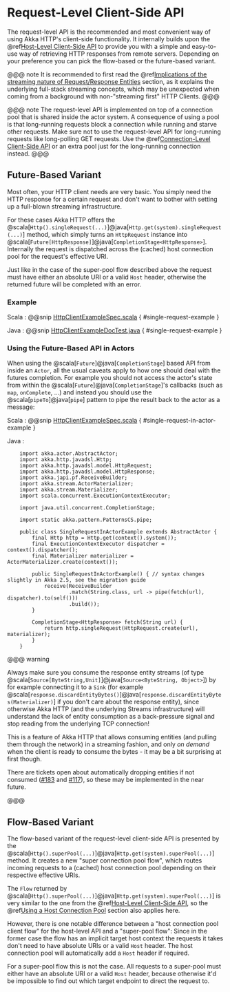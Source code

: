 # Request-Level Client-Side API

The request-level API is the recommended and most convenient way of using Akka HTTP's client-side functionality. It internally builds upon the
@ref[Host-Level Client-Side API](host-level.md) to provide you with a simple and easy-to-use way of retrieving HTTP responses from remote servers.
Depending on your preference you can pick the flow-based or the future-based variant.

@@@ note
It is recommended to first read the @ref[Implications of the streaming nature of Request/Response Entities](../implications-of-streaming-http-entity.md) section,
as it explains the underlying full-stack streaming concepts, which may be unexpected when coming
from a background with non-"streaming first" HTTP Clients.
@@@

@@@ note
The request-level API is implemented on top of a connection pool that is shared inside the actor system. A consequence of
using a pool is that long-running requests block a connection while running and starve other requests. Make sure not to use
the request-level API for long-running requests like long-polling GET requests. Use the @ref[Connection-Level Client-Side API](connection-level.md)
or an extra pool just for the long-running connection instead.
@@@

## Future-Based Variant

Most often, your HTTP client needs are very basic. You simply need the HTTP response for a certain request and don't
want to bother with setting up a full-blown streaming infrastructure.

For these cases Akka HTTP offers the @scala[`Http().singleRequest(...)`]@java[`Http.get(system).singleRequest(...)`] method, which simply turns an `HttpRequest` instance
into @scala[`Future[HttpResponse]`]@java[`CompletionStage<HttpResponse>`]. Internally the request is dispatched across the (cached) host connection pool for the
request's effective URI.

Just like in the case of the super-pool flow described above the request must have either an absolute URI or a valid
`Host` header, otherwise the returned future will be completed with an error.

### Example

Scala
:   @@snip [HttpClientExampleSpec.scala]($test$/scala/docs/http/scaladsl/HttpClientExampleSpec.scala) { #single-request-example }

Java
:   @@snip [HttpClientExampleDocTest.java]($test$/java/docs/http/javadsl/HttpClientExampleDocTest.java) { #single-request-example }

### Using the Future-Based API in Actors

When using the @scala[`Future`]@java[`CompletionStage`] based API from inside an `Actor`, all the usual caveats apply to how one should deal
with the futures completion. For example you should not access the actor's state from within the @scala[`Future`]@java[`CompletionStage`]'s callbacks
(such as `map`, `onComplete`, ...) and instead you should use the @scala[`pipeTo`]@java[`pipe`] pattern to pipe the result back
to the actor as a message:

Scala
:   @@snip [HttpClientExampleSpec.scala]($test$/scala/docs/http/scaladsl/HttpClientExampleSpec.scala) { #single-request-in-actor-example }

Java
:   

        import akka.actor.AbstractActor;
        import akka.http.javadsl.Http;
        import akka.http.javadsl.model.HttpRequest;
        import akka.http.javadsl.model.HttpResponse;
        import akka.japi.pf.ReceiveBuilder;
        import akka.stream.ActorMaterializer;
        import akka.stream.Materializer;
        import scala.concurrent.ExecutionContextExecutor;
        
        import java.util.concurrent.CompletionStage;
        
        import static akka.pattern.PatternsCS.pipe;
        
        public class SingleRequestInActorExample extends AbstractActor {
            final Http http = Http.get(context().system());
            final ExecutionContextExecutor dispatcher = context().dispatcher();
            final Materializer materializer = ActorMaterializer.create(context());
        
            public SingleRequestInActorExample() { // syntax changes slightly in Akka 2.5, see the migration guide
                receive(ReceiveBuilder
                        .match(String.class, url -> pipe(fetch(url), dispatcher).to(self()))
                        .build());
            }
        
            CompletionStage<HttpResponse> fetch(String url) {
                return http.singleRequest(HttpRequest.create(url), materializer);
            }
        }
       

@@@ warning

Always make sure you consume the response entity streams (of type @scala[`Source[ByteString,Unit]`]@java[`Source<ByteString, Object>`]) by for example connecting it to a `Sink` (for example @scala[`response.discardEntityBytes()`]@java[`response.discardEntityBytes(Materializer)`] if you don't care about the
response entity), since otherwise Akka HTTP (and the underlying Streams infrastructure) will understand the
lack of entity consumption as a back-pressure signal and stop reading from the underlying TCP connection!

This is a feature of Akka HTTP that allows consuming entities (and pulling them through the network) in
a streaming fashion, and only *on demand* when the client is ready to consume the bytes -
it may be a bit surprising at first though.

There are tickets open about automatically dropping entities if not consumed ([#183](https://github.com/akka/akka-http/issues/183) and [#117](https://github.com/akka/akka-http/issues/117)),
so these may be implemented in the near future.

@@@

## Flow-Based Variant

The flow-based variant of the request-level client-side API is presented by the @scala[`Http().superPool(...)`]@java[`Http.get(system).superPool(...)`] method.
It creates a new "super connection pool flow", which routes incoming requests to a (cached) host connection pool
depending on their respective effective URIs.

The `Flow` returned by @scala[`Http().superPool(...)`]@java[`Http.get(system).superPool(...)`] is very similar to the one from the @ref[Host-Level Client-Side API](host-level.md), so the
@ref[Using a Host Connection Pool](host-level.md#using-a-host-connection-pool) section also applies here.

However, there is one notable difference between a "host connection pool client flow" for the host-level API and a
"super-pool flow":
Since in the former case the flow has an implicit target host context the requests it takes don't need to have absolute
URIs or a valid `Host` header. The host connection pool will automatically add a `Host` header if required.

For a super-pool flow this is not the case. All requests to a super-pool must either have an absolute URI or a valid
`Host` header, because otherwise it'd be impossible to find out which target endpoint to direct the request to.
